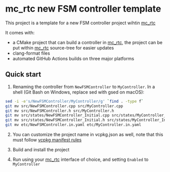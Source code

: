 mc_rtc new FSM controller template
==

This project is a template for a new FSM controller project wihtin [mc_rtc]

It comes with:
- a CMake project that can build a controller in [mc_rtc], the project can be put within [mc_rtc] source-tree for easier updates
- clang-format files
- automated GitHub Actions builds on three major platforms

Quick start
--

1. Renaming the controller from `NewFSMController` to `MyController`. In a shell (Git Bash on Windows, replace sed with gsed on macOS):

```bash
sed -i -e's/NewFSMController/MyController/g' `find . -type f`
git mv src/NewFSMController.cpp src/MyController.cpp
git mv src/NewFSMController.h src/MyController.h
git mv src/states/NewFSMController_Initial.cpp src/states/MyController_Initial.cpp
git mv src/states/NewFSMController_Initial.h src/states/MyController_Initial.h
git mv etc/NewFSMController.in.yaml etc/MyController.in.yaml
```

2. You can customize the project name in vcpkg.json as well, note that this must follow [vcpkg manifest rules](https://github.com/microsoft/vcpkg/blob/master/docs/users/manifests.md)

2. Build and install the project

3. Run using your [mc_rtc] interface of choice, and setting `Enabled` to `MyController`

[mc_rtc]: https://jrl-umi3218.github.io/mc_rtc/
